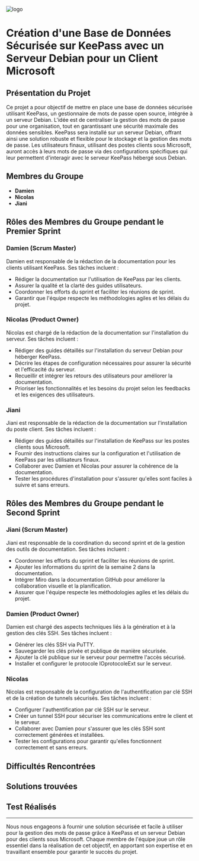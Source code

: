 ![logo](https://imtc.qccdn.fr/test/gestionnaires-de-mots-de-passe/zoom/keepass-password-safe_001.jpg)
# Création d'une Base de Données Sécurisée sur KeePass avec un Serveur Debian pour un Client Microsoft

## Présentation du Projet

Ce projet a pour objectif de mettre en place une base de données sécurisée utilisant KeePass, un gestionnaire de mots de passe open source, intégrée à un serveur Debian. L'idée est de centraliser la gestion des mots de passe pour une organisation, tout en garantissant une sécurité maximale des données sensibles. KeePass sera installé sur un serveur Debian, offrant ainsi une solution robuste et flexible pour le stockage et la gestion des mots de passe. Les utilisateurs finaux, utilisant des postes clients sous Microsoft, auront accès à leurs mots de passe via des configurations spécifiques qui leur permettent d'interagir avec le serveur KeePass hébergé sous Debian.

## Membres du Groupe

- **Damien**
- **Nicolas**
- **Jiani**

## Rôles des Membres du Groupe pendant le Premier Sprint


### Damien (Scrum Master)

Damien est responsable de la rédaction de la documentation pour les clients utilisant KeePass. Ses tâches incluent :

- Rédiger la documentation sur l'utilisation de KeePass par les clients.
- Assurer la qualité et la clarté des guides utilisateurs.
- Coordonner les efforts du sprint et faciliter les réunions de sprint.
- Garantir que l'équipe respecte les méthodologies agiles et les délais du projet.

### Nicolas (Product Owner)

Nicolas est chargé de la rédaction de la documentation sur l'installation du serveur. Ses tâches incluent :

- Rédiger des guides détaillés sur l'installation du serveur Debian pour héberger KeePass.
- Décrire les étapes de configuration nécessaires pour assurer la sécurité et l'efficacité du serveur.
- Recueillir et intégrer les retours des utilisateurs pour améliorer la documentation.
- Prioriser les fonctionnalités et les besoins du projet selon les feedbacks et les exigences des utilisateurs.

### Jiani

Jiani est responsable de la rédaction de la documentation sur l'installation du poste client. Ses tâches incluent :

- Rédiger des guides détaillés sur l'installation de KeePass sur les postes clients sous Microsoft.
- Fournir des instructions claires sur la configuration et l'utilisation de KeePass par les utilisateurs finaux.
- Collaborer avec Damien et Nicolas pour assurer la cohérence de la documentation.
- Tester les procédures d'installation pour s'assurer qu'elles sont faciles à suivre et sans erreurs.

## Rôles des Membres du Groupe pendant le Second Sprint

### Jiani (Scrum Master)

Jiani est responsable de la coordination du second sprint et de la gestion des outils de documentation. Ses tâches incluent :

- Coordonner les efforts du sprint et faciliter les réunions de sprint.
- Ajouter les informations du sprint de la semaine 2 dans la documentation.
- Intégrer Miro dans la documentation GitHub pour améliorer la collaboration visuelle et la planification.
- Assurer que l'équipe respecte les méthodologies agiles et les délais du projet.

### Damien (Product Owner)

Damien est chargé des aspects techniques liés à la génération et à la gestion des clés SSH. Ses tâches incluent :

- Générer les clés SSH via PuTTY.
- Sauvegarder les clés privée et publique de manière sécurisée.
- Ajouter la clé publique sur le serveur pour permettre l'accès sécurisé.
- Installer et configurer le protocole IOprotocoleExt sur le serveur.

### Nicolas

Nicolas est responsable de la configuration de l'authentification par clé SSH et de la création de tunnels sécurisés. Ses tâches incluent :

- Configurer l'authentification par clé SSH sur le serveur.
- Créer un tunnel SSH pour sécuriser les communications entre le client et le serveur.
- Collaborer avec Damien pour s'assurer que les clés SSH sont correctement générées et installées.
- Tester les configurations pour garantir qu'elles fonctionnent correctement et sans erreurs.






## Difficultés Rencontrées


## Solutions trouvées

## Test Réalisés


---

Nous nous engageons à fournir une solution sécurisée et facile à utiliser pour la gestion des mots de passe grâce à KeePass et un serveur Debian pour des clients sous Microsoft. Chaque membre de l'équipe joue un rôle essentiel dans la réalisation de cet objectif, en apportant son expertise et en travaillant ensemble pour garantir le succès du projet.
